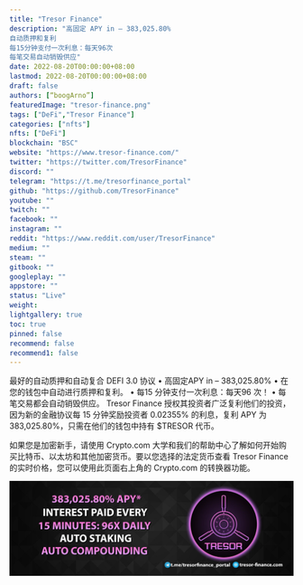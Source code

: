 ```yaml
---
title: "Tresor Finance"
description: "高固定 APY in – 383,025.80%
自动质押和复利
每15分钟支付一次利息：每天96次
每笔交易自动销毁供应"
date: 2022-08-20T00:00:00+08:00
lastmod: 2022-08-20T00:00:00+08:00
draft: false
authors: [“boogArno”]
featuredImage: "tresor-finance.png"
tags: ["DeFi","Tresor Finance"]
categories: ["nfts"]
nfts: ["DeFi"]
blockchain: "BSC"
website: "https://www.tresor-finance.com/"
twitter: "https://twitter.com/TresorFinance"
discord: ""
telegram: "https://t.me/tresorfinance_portal"
github: "https://github.com/TresorFinance"
youtube: ""
twitch: ""
facebook: ""
instagram: ""
reddit: "https://www.reddit.com/user/TresorFinance"
medium: ""
steam: ""
gitbook: ""
googleplay: ""
appstore: ""
status: "Live"
weight: 
lightgallery: true
toc: true
pinned: false
recommend: false
recommend1: false
---
```

最好的自动质押和自动复合 DEFI 3.0 协议
• 高固定APY in – 383,025.80%
• 在您的钱包中自动进行质押和复利。
• 每15 分钟支付一次利息：每天96 次！
• 每笔交易都会自动销毁供应。
Tresor Finance 授权其投资者广泛复利他们的投资，因为新的金融协议每 15 分钟奖励投资者 0.02355% 的利息，复利 APY 为 383,025.80%，只需在他们的钱包中持有 $TRESOR 代币。

如果您是加密新手，请使用 Crypto.com 大学和我们的帮助中心了解如何开始购买比特币、以太坊和其他加密货币。要以您选择的法定货币查看 Tresor Finance 的实时价格，您可以使用此页面右上角的 Crypto.com 的转换器功能。

![1500x500](1500x500.jpg)

